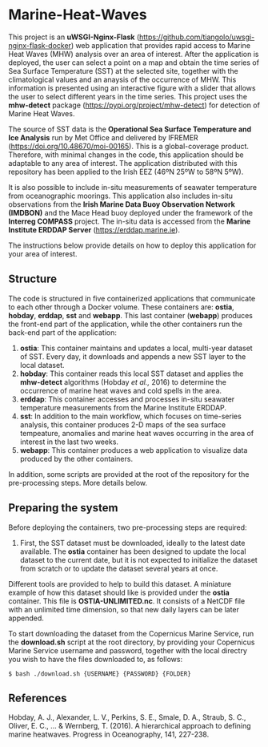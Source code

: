 # Marine-Heat-Waves
This project is an **uWSGI-Nginx-Flask** (https://github.com/tiangolo/uwsgi-nginx-flask-docker) web application that provides rapid access to Marine Heat Waves (MHW) analysis over an area of interest. After the application is deployed, the user can select a point on a map and obtain the time series of Sea Surface Temperature (SST) at the selected site, together with the climatological values and an anaysis of the occurrence of MHW. This information is presented using an interactive figure with a slider that allows the user to select different years in the time series. This project uses the **mhw-detect** package (https://pypi.org/project/mhw-detect) for detection of Marine Heat Waves.

The source of SST data is the **Operational Sea Surface Temperature and Ice Analysis** run by Met Office and delivered by IFREMER (https://doi.org/10.48670/moi-00165). This is a global-coverage product. Therefore, with minimal changes in the code, this application should be adaptable to any area of interest. The application distributed with this repository has been applied to the Irish EEZ (46ºN 25ºW to 58ºN 5ºW).

It is also possible to include in-situ measurements of seawater temperature from oceanographic moorings. This application also includes in-situ observations from the **Irish Marine Data Buoy Observation Network (IMDBON)** and the Mace Head buoy deployed under the framework of the **Interreg COMPASS** project. The in-situ data is accessed from the **Marine Institute ERDDAP Server** (https://erddap.marine.ie). 

The instructions below provide details on how to deploy this application for your area of interest.

## Structure
The code is structured in five containerized applications that communicate to each other through a Docker volume. These containers are: **ostia**, **hobday**, **erddap**, **sst** and **webapp**. This last container (**webapp**) produces the front-end part of the application, while the other containers run the back-end part of the application:

  1. **ostia**: This container maintains and updates a local, multi-year dataset of SST. Every day, it downloads and appends a new SST layer to the local dataset.
  2. **hobday**: This container reads this local SST dataset and applies the **mhw-detect** algorithms (Hobday *et al.,* 2016) to determine the occurrence of marine heat waves and cold spells in the area.
  3. **erddap**: This container accesses and processes in-situ seawater temperature measurements from the Marine Institute ERDDAP.
  4. **sst**: In addition to the main workflow, which focuses on time-series analysis, this container produces 2-D maps of the sea surface tempeature, anomalies and marine heat waves occurring in the area of interest in the last two weeks.
  5. **webapp**: This container produces a web application to visualize data produced by the other containers.

In addition, some scripts are provided at the root of the repository for the pre-processing steps. More details below.

## Preparing the system
Before deploying the containers, two pre-processing steps are required:

  1. First, the SST dataset must be downloaded, ideally to the latest date available. The **ostia** container has been designed to update the local dataset to the current date, but it is not expected to initialize the dataset from scratch or to update the dataset several years at once.

Different tools are provided to help to build this dataset. A miniature example of how this dataset should like is provided under the **ostia** container. This file is **OSTIA-UNLIMITED.nc**. It consists of a NetCDF file with an unlimited time dimension, so that new daily layers can be later appended. 

To start downloading the dataset from the Copernicus Marine Service, run the **download.sh** script at the root directory, by providing your Copernicus Marine Service username and password, together with the local directry you wish to have the files downloaded to, as follows:

```
$ bash ./download.sh {USERNAME} {PASSWORD} {FOLDER}
```

## References
Hobday, A. J., Alexander, L. V., Perkins, S. E., Smale, D. A., Straub, S. C., Oliver, E. C., ... & Wernberg, T. (2016). A hierarchical approach to defining marine heatwaves. Progress in Oceanography, 141, 227-238.

 

